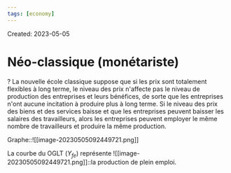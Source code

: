 ```yaml
---
tags: [economy]
---
```

Created: 2023-05-05

# Néo-classique (monétariste)
?
La nouvelle école classique suppose que si les prix sont totalement flexibles à long terme, le niveau des prix n'affecte pas le niveau de production des entreprises et leurs bénéfices, de sorte que les entreprises n'ont aucune incitation à produire plus à long terme. Si le niveau des prix des biens et des services baisse et que les entreprises peuvent baisser les salaires des travailleurs, alors les entreprises peuvent employer le même nombre de travailleurs et produire la même production.
<!--SR:!2023-12-27,86,190-->

Graphe::![[image-20230505092449721.png]]
<!--SR:!2024-02-13,173,250-->


La courbe du OGLT ($Y_{fe}$) représente ![[image-20230505092449721.png]]::la production de plein emploi.
<!--SR:!2023-11-04,105,246-->